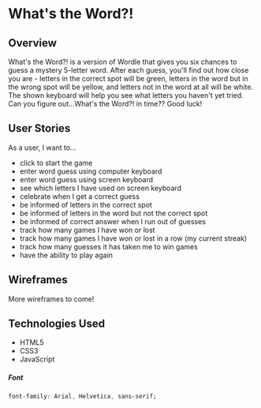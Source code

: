 # What's the Word?!

## Overview
What's the Word?! is a version of Wordle that gives you six chances to guess a mystery 5-letter word.  After each guess, you'll find out how close you are - letters in the correct spot will be green, letters in the word but in the wrong spot will be yellow, and letters not in the word at all will be white.  The shown keyboard will help you see what letters you haven't yet tried.  Can you figure out...What's the Word?! in time?? Good luck!

## User Stories
As a user, I want to...
  - click to start the game
  - enter word guess using computer keyboard
  - enter word guess using screen keyboard
  - see which letters I have used on screen keyboard
  - celebrate when I get a correct guess
  - be informed of letters in the correct spot
  - be informed of letters in the word but not the correct spot
  - be informed of correct answer when I run out of guesses
  - track how many games I have won or lost
  - track how many games I have won or lost in a row (my current streak)
  - track how many guesses it has taken me to win games
  - have the ability to play again

## Wireframes

More wireframes to come!


## Technologies Used
- HTML5
- CSS3
- JavaScript

##### Font
```css
font-family: Arial, Helvetica, sans-serif;
```